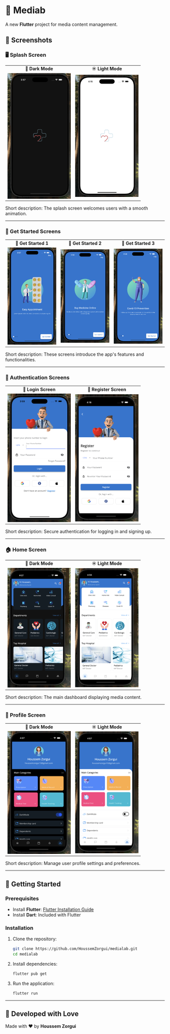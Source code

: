 # 📱 Mediab  

A new **Flutter** project for media content management.

## 📸 Screenshots  

### 🖥️ Splash Screen  
<table>
  <tr>
    <td align="center"><b>🌙 Dark Mode</b></td>
    <td align="center"><b>☀️ Light Mode</b></td>
  </tr>
  <tr>
    <td><img src="screenshots/splash_dark.png" width="200"></td>
    <td><img src="screenshots/splash_light.png" width="200"></td>
  </tr>
</table>
Short description: The splash screen welcomes users with a smooth animation.

---

### 🚀 Get Started Screens  
<table>
  <tr>
    <td align="center"><b>📌 Get Started 1</b></td>
    <td align="center"><b>📌 Get Started 2</b></td>
    <td align="center"><b>📌 Get Started 3</b></td>
  </tr>
  <tr>
    <td><img src="screenshots/getstarted_1.png" width="200"></td>
    <td><img src="screenshots/getstarted_2.png" width="200"></td>
    <td><img src="screenshots/getstarted_3.png" width="200"></td>
  </tr>
</table>
Short description: These screens introduce the app's features and functionalities.

---

### 🔐 Authentication Screens  
<table>
  <tr>
    <td align="center"><b>🔑 Login Screen</b></td>
    <td align="center"><b>📝 Register Screen</b></td>
  </tr>
  <tr>
    <td><img src="screenshots/login_light.png" width="200"></td>
    <td><img src="screenshots/register_light.png" width="200"></td>
  </tr>
</table>
Short description: Secure authentication for logging in and signing up.

---

### 🏠 Home Screen  
<table>
  <tr>
    <td align="center"><b>🌙 Dark Mode</b></td>
    <td align="center"><b>☀️ Light Mode</b></td>
  </tr>
  <tr>
    <td><img src="screenshots/home_dark.png" width="200"></td>
    <td><img src="screenshots/home_light.png" width="200"></td>
  </tr>
</table>
Short description: The main dashboard displaying media content.

---

### 👤 Profile Screen  
<table>
  <tr>
    <td align="center"><b>🌙 Dark Mode</b></td>
    <td align="center"><b>☀️ Light Mode</b></td>
  </tr>
  <tr>
    <td><img src="screenshots/profile_dark.png" width="200"></td>
    <td><img src="screenshots/profile_light.png" width="200"></td>
  </tr>
</table>
Short description: Manage user profile settings and preferences.

---

## 🚀 Getting Started  

### Prerequisites  
- Install **Flutter**: [Flutter Installation Guide](https://flutter.dev/docs/get-started/install)  
- Install **Dart**: Included with Flutter  

### Installation  
1. Clone the repository:  
   ```sh
   git clone https://github.com/HoussemZorgui/medialab.git
   cd medialab
   ```
2. Install dependencies:  
   ```sh
   flutter pub get
   ```
3. Run the application:  
   ```sh
   flutter run
   ```

---

## 💙 Developed with Love  
Made with ❤️ by **Houssem Zorgui**  
